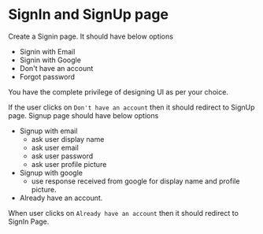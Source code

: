 # SignIn and SignUp page

Create a Signin page. It should have below options

- Signin with Email
- Signin with Google
- Don't have an account
- Forgot password

You have the complete privilege of designing UI as per your choice.

If the user clicks on `Don't have an account` then it should redirect to SignUp page. Signup page should have below options

- Signup with email
  - ask user display name
  - ask user email
  - ask user password
  - ask user profile picture
- Signup with google
  - use response received from google for display name and profile picture.
- Already have an account.

When user clicks on `Already have an account` then it should redirect to SignIn Page.


